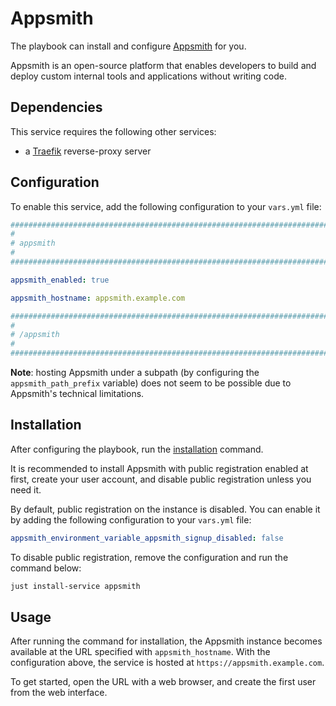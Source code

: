<!--
SPDX-FileCopyrightText: 2020 - 2024 MDAD project contributors
SPDX-FileCopyrightText: 2020 - 2024 Slavi Pantaleev
SPDX-FileCopyrightText: 2020 Aaron Raimist
SPDX-FileCopyrightText: 2020 Chris van Dijk
SPDX-FileCopyrightText: 2020 Dominik Zajac
SPDX-FileCopyrightText: 2020 Mickaël Cornière
SPDX-FileCopyrightText: 2022 François Darveau
SPDX-FileCopyrightText: 2022 Julian Foad
SPDX-FileCopyrightText: 2022 Warren Bailey
SPDX-FileCopyrightText: 2023 Antonis Christofides
SPDX-FileCopyrightText: 2023 Felix Stupp
SPDX-FileCopyrightText: 2023 Julian-Samuel Gebühr
SPDX-FileCopyrightText: 2023 Pierre 'McFly' Marty
SPDX-FileCopyrightText: 2024 - 2025 Suguru Hirahara

SPDX-License-Identifier: AGPL-3.0-or-later
-->

# Appsmith

The playbook can install and configure [Appsmith](https://www.appsmith.com/) for you.

Appsmith is an open-source platform that enables developers to build and deploy custom internal tools and applications without writing code.

## Dependencies

This service requires the following other services:

- a [Traefik](traefik.md) reverse-proxy server

## Configuration

To enable this service, add the following configuration to your `vars.yml` file:

```yaml
########################################################################
#                                                                      #
# appsmith                                                             #
#                                                                      #
########################################################################

appsmith_enabled: true

appsmith_hostname: appsmith.example.com

########################################################################
#                                                                      #
# /appsmith                                                            #
#                                                                      #
########################################################################
```

**Note**: hosting Appsmith under a subpath (by configuring the `appsmith_path_prefix` variable) does not seem to be possible due to Appsmith's technical limitations.

## Installation

After configuring the playbook, run the [installation](../installing.md) command.

It is recommended to install Appsmith with public registration enabled at first, create your user account, and disable public registration unless you need it.

By default, public registration on the instance is disabled. You can enable it by adding the following configuration to your `vars.yml` file:

```yaml
appsmith_environment_variable_appsmith_signup_disabled: false
```

To disable public registration, remove the configuration and run the command below:

```sh
just install-service appsmith
```

## Usage

After running the command for installation, the Appsmith instance becomes available at the URL specified with `appsmith_hostname`. With the configuration above, the service is hosted at `https://appsmith.example.com`.

To get started, open the URL with a web browser, and create the first user from the web interface.
